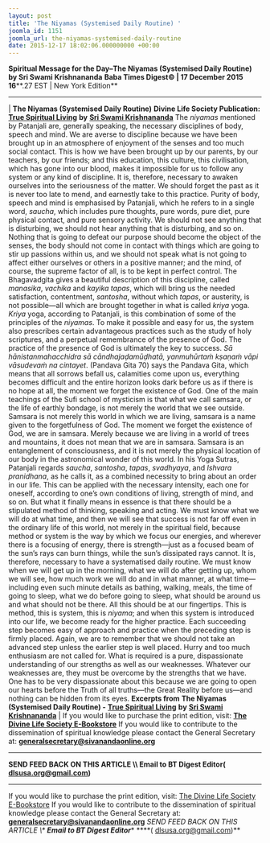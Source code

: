 ```yaml
---
layout: post
title: 'The Niyamas (Systemised Daily Routine) '
joomla_id: 1151
joomla_url: the-niyamas-systemised-daily-routine
date: 2015-12-17 18:02:06.000000000 +00:00
---
```

**Spiritual Message for the Day–The Niyamas (Systemised Daily Routine) by Sri Swami Krishnananda**
 **Baba Times Digest© | 17 December 2015 16****.27 EST | New York Edition**
* * *
| 
**The Niyamas (Systemised Daily Routine)**
**Divine Life Society Publication:** [**True Spiritual Living**](http://www.swami-krishnananda.org/living/living_19.html) **by** [**Sri Swami Krishnananda**](http://www.dlshq.org/saints/krishnananda.htm)
The _niyamas_ mentioned by Patanjali are, generally speaking, the necessary disciplines of body, speech and mind. We are averse to discipline because we have been brought up in an atmosphere of enjoyment of the senses and too much social contact. This is how we have been brought up by our parents, by our teachers, by our friends; and this education, this culture, this civilisation, which has gone into our blood, makes it impossible for us to follow any system or any kind of discipline. It is, therefore, necessary to awaken ourselves into the seriousness of the matter. We should forget the past as it is never too late to mend, and earnestly take to this practice.
Purity of body, speech and mind is emphasised by Patanjali, which he refers to in a single word, _saucha_, which includes pure thoughts, pure words, pure diet, pure physical contact, and pure sensory activity. We should not see anything that is disturbing, we should not hear anything that is disturbing, and so on. Nothing that is going to defeat our purpose should become the object of the senses, the body should not come in contact with things which are going to stir up passions within us, and we should not speak what is not going to affect either ourselves or others in a positive manner; and the mind, of course, the supreme factor of all, is to be kept in perfect control. The Bhagavadgita gives a beautiful description of this discipline, called _manasika_, _vachika_ and _kayika tapas_, which will bring us the needed satisfaction, contentment, _santosha_, without which _tapas_, or austerity, is not possible—all which are brought together in what is called _kriya_ yoga. _Kriya_ yoga, according to Patanjali, is this combination of some of the principles of the _niyamas_.
To make it possible and easy for us, the system also prescribes certain advantageous practices such as the study of holy scriptures, and a perpetual remembrance of the presence of God. The practice of the presence of God is ultimately the key to success. _Sā hānistanmahacchidra sā cāndhajaḍamūḍhatā, yanmuhūrtaṁ kṣaṇaṁ vāpi vāsudevaṁ na cintayet_. (Pandava Gita 70) says the Pandava Gita, which means that all sorrows befall us, calamities come upon us, everything becomes difficult and the entire horizon looks dark before us as if there is no hope at all, the moment we forget the existence of God. One of the main teachings of the Sufi school of mysticism is that what we call samsara, or the life of earthly bondage, is not merely the world that we see outside. Samsara is not merely this world in which we are living, samsara is a name given to the forgetfulness of God. The moment we forget the existence of God, we are in samsara. Merely because we are living in a world of trees and mountains, it does not mean that we are in samsara. Samsara is an entanglement of consciousness, and it is not merely the physical location of our body in the astronomical wonder of this world.
In his Yoga Sutras, Patanjali regards _saucha_, _santosha_, _tapas_, _svadhyaya_, and _Ishvara pranidhana_, as he calls it, as a combined necessity to bring about an order in our life. This can be applied with the necessary intensity, each one for oneself, according to one’s own conditions of living, strength of mind, and so on. But what it finally means in essence is that there should be a stipulated method of thinking, speaking and acting. We must know what we will do at what time, and then we will see that success is not far off even in the ordinary life of this world, not merely in the spiritual field, because method or system is the way by which we focus our energies, and wherever there is a focusing of energy, there is strength—just as a focused beam of the sun’s rays can burn things, while the sun’s dissipated rays cannot.
It is, therefore, necessary to have a systematised daily routine. We must know when we will get up in the morning, what we will do after getting up, whom we will see, how much work we will do and in what manner, at what time—including even such minute details as bathing, walking, meals, the time of going to sleep, what we do before going to sleep, what should be around us and what should not be there. All this should be at our fingertips. This is method, this is system, this is _niyama_; and when this system is introduced into our life, we become ready for the higher practice. Each succeeding step becomes easy of approach and practice when the preceding step is firmly placed.
Again, we are to remember that we should not take an advanced step unless the earlier step is well placed. Hurry and too much enthusiasm are not called for. What is required is a pure, dispassionate understanding of our strengths as well as our weaknesses. Whatever our weaknesses are, they must be overcome by the strengths that we have. One has to be very dispassionate about this because we are going to open our hearts before the Truth of all truths—the Great Reality before us—and nothing can be hidden from its eyes.
**Excerpts from**
**The Niyamas (Systemised Daily Routine) -** [**True Spiritual Living**](http://www.swami-krishnananda.org/living/living_19.html) **by** [**Sri Swami Krishnananda**](http://www.dlshq.org/saints/krishnananda.htm)
 |
If you would like to purchase the print edition, visit: **[The Divine Life Society E-Bookstore](http://www.dlshq.org/download/download.htm)**
If you would like to contribute to the dissemination of spiritual knowledge please contact the General Secretary at: [](mailto:%20%3Cscript%20type=%27text/javascript%27%3E%20%3C%21--%20var%20prefix%20=%20%27ma%27%20+%20%27il%27%20+%20%27to%27;%20var%20path%20=%20%27hr%27%20+%20%27ef%27%20+%20%27=%27;%20var%20addy57016%20=%20%27generalsecretary%27%20+%20%27@%27;%20addy57016%20=%20addy57016%20+%20%27sivanandaonline%27%20+%20%27.%27%20+%20%27org%27;%20document.write%28%27%3Ca%20%27%20+%20path%20+%20%27%5C%27%27%20+%20prefix%20+%20%27:%27%20+%20addy57016%20+%20%27%5C%27%3E%27%29;%20document.write%28addy57016%29;%20document.write%28%27%3C%5C/a%3E%27%29;%20//--%3E%5Cn%20%3C/script%3E%3Cscript%20type=%27text/javascript%27%3E%20%3C%21--%20document.write%28%27%3Cspan%20style=%5C%27display:%20none;%5C%27%3E%27%29;%20//--%3E%20%3C/script%3EThis%20email%20address%20is%20being%20protected%20from%20spambots.%20You%20need%20JavaScript%20enabled%20to%20view%20it.%20%3Cscript%20type=%27text/javascript%27%3E%20%3C%21--%20document.write%28%27%3C/%27%29;%20document.write%28%27span%3E%27%29;%20//--%3E%20%3C/script%3E?subject=Contribution%20to%20Dissemination%20of%20Spiritual%20Knowledge) **generalsecretary@sivanandaonline.org**
****
**SEND FEED BACK ON THIS ARTICLE \\\ Email to BT Digest Editor[](mailto:%20%3Cscript%20type=%27text/javascript%27%3E%20%3C%21--%20var%20prefix%20=%20%27ma%27%20+%20%27il%27%20+%20%27to%27;%20var%20path%20=%20%27hr%27%20+%20%27ef%27%20+%20%27=%27;%20var%20addy72654%20=%20%27dlsusa.org%27%20+%20%27@%27;%20addy72654%20=%20addy72654%20+%20%27gmail%27%20+%20%27.%27%20+%20%27com%27;%20document.write%28%27%3Ca%20%27%20+%20path%20+%20%27%5C%27%27%20+%20prefix%20+%20%27:%27%20+%20addy72654%20+%20%27%5C%27%3E%27%29;%20document.write%28addy72654%29;%20document.write%28%27%3C%5C/a%3E%27%29;%20//--%3E%5Cn%20%3C/script%3E%3Cscript%20type=%27text/javascript%27%3E%20%3C%21--%20document.write%28%27%3Cspan%20style=%5C%27display:%20none;%5C%27%3E%27%29;%20//--%3E%20%3C/script%3EThis%20email%20address%20is%20being%20protected%20from%20spambots.%20You%20need%20JavaScript%20enabled%20to%20view%20it.%20%3Cscript%20type=%27text/javascript%27%3E%20%3C%21--%20document.write%28%27%3C/%27%29;%20document.write%28%27span%3E%27%29;%20//--%3E%20%3C/script%3E?subject=DLS%20Posts)( [dlsusa.org@gmail.com](mailto:dlsusa.org@gmail.com))**
* * *
  
If you would like to purchase the print edition, visit: [The Divine Life Society E-Bookstore](http://www.dlshq.org/download/download.htm)
If you would like to contribute to the dissemination of spiritual knowledge please contact the General Secretary at: **[generalsecretary@sivanandaonline.org](mailto:generalsecretary@sivanandaonline.org)**
**SEND FEED BACK ON THIS ARTICLE \\\**  **Email to BT Digest Editor**** [](mailto:%20%3Cscript%20type=%27text/javascript%27%3E%20%3C%21--%20var%20prefix%20=%20%27ma%27%20+%20%27il%27%20+%20%27to%27;%20var%20path%20=%20%27hr%27%20+%20%27ef%27%20+%20%27=%27;%20var%20addy72654%20=%20%27dlsusa.org%27%20+%20%27@%27;%20addy72654%20=%20addy72654%20+%20%27gmail%27%20+%20%27.%27%20+%20%27com%27;%20document.write%28%27%3Ca%20%27%20+%20path%20+%20%27%5C%27%27%20+%20prefix%20+%20%27:%27%20+%20addy72654%20+%20%27%5C%27%3E%27%29;%20document.write%28addy72654%29;%20document.write%28%27%3C%5C/a%3E%27%29;%20//--%3E%5Cn%20%3C/script%3E%3Cscript%20type=%27text/javascript%27%3E%20%3C%21--%20document.write%28%27%3Cspan%20style=%5C%27display:%20none;%5C%27%3E%27%29;%20//--%3E%20%3C/script%3EThis%20email%20address%20is%20being%20protected%20from%20spambots.%20You%20need%20JavaScript%20enabled%20to%20view%20it.%20%3Cscript%20type=%27text/javascript%27%3E%20%3C%21--%20document.write%28%27%3C/%27%29;%20document.write%28%27span%3E%27%29;%20//--%3E%20%3C/script%3E?subject=DLS%20Posts)****( [dlsusa.org@gmail.com](mailto:dlsusa.org@gmail.com))**  
